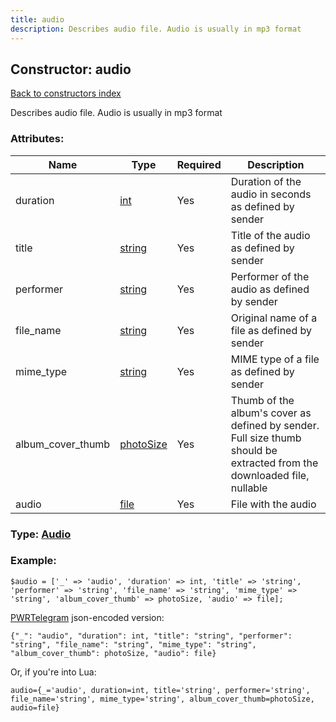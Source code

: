 ```yaml
---
title: audio
description: Describes audio file. Audio is usually in mp3 format
---
```

## Constructor: audio  
[Back to constructors index](index.md)



Describes audio file. Audio is usually in mp3 format

### Attributes:

| Name     |    Type       | Required | Description |
|----------|---------------|----------|-------------|
|duration|[int](../types/int.md) | Yes|Duration of the audio in seconds as defined by sender|
|title|[string](../types/string.md) | Yes|Title of the audio as defined by sender|
|performer|[string](../types/string.md) | Yes|Performer of the audio as defined by sender|
|file\_name|[string](../types/string.md) | Yes|Original name of a file as defined by sender|
|mime\_type|[string](../types/string.md) | Yes|MIME type of a file as defined by sender|
|album\_cover\_thumb|[photoSize](../types/photoSize.md) | Yes|Thumb of the album's cover as defined by sender. Full size thumb should be extracted from the downloaded file, nullable|
|audio|[file](../types/file.md) | Yes|File with the audio|



### Type: [Audio](../types/Audio.md)


### Example:

```
$audio = ['_' => 'audio', 'duration' => int, 'title' => 'string', 'performer' => 'string', 'file_name' => 'string', 'mime_type' => 'string', 'album_cover_thumb' => photoSize, 'audio' => file];
```  

[PWRTelegram](https://pwrtelegram.xyz) json-encoded version:

```
{"_": "audio", "duration": int, "title": "string", "performer": "string", "file_name": "string", "mime_type": "string", "album_cover_thumb": photoSize, "audio": file}
```


Or, if you're into Lua:  


```
audio={_='audio', duration=int, title='string', performer='string', file_name='string', mime_type='string', album_cover_thumb=photoSize, audio=file}

```


